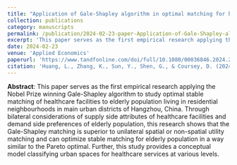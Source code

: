 ```yaml
---
title: "Application of Gale-Shapley algorithm in optimal matching for healthcare facilities to elderly population: the case of Hangzhou, China"
collection: publications
category: manuscripts
permalink: /publication/2024-02-23-paper-Application-of-Gale-Shapley-algorithm-in-optimal-matching-for-healthcare-facilities-to-elderly-population-the-case-of-Hangzhou-China-number-2
excerpt: 'This paper serves as the first empirical research applying the Nobel Prize winning Gale-Shapley algorithm to study optimal stable matching of healthcare facilities to residential neighbourhoods.'
date: 2024-02-23
venue: 'Applied Economics'
paperurl: 'https://www.tandfonline.com/doi/full/10.1080/00036846.2024.2320175'
citation: 'Huang, L., Zhang, K., Sun, Y., Shen, G., & Coursey, D. (2024). Application of Gale-Shapley Algorithm in Optimal Matching for Healthcare Facilities to Elderly Population: The Case of Hangzhou, China. Applied Economics, 1–12. https://doi.org/10.1080/00036846.2024.2320175.'
---
```


**Abstract**: This paper serves as the first empirical research applying the Nobel Prize winning Gale-Shapley algorithm to study optimal stable matching of healthcare facilities to elderly population living in residential neighbourhoods in main urban districts of Hangzhou, China. Through bilateral considerations of supply side attributes of healthcare facilities and demand side preferences of elderly population, this research shows that the Gale-Shapley matching is superior to unilateral spatial or non-spatial utility matching and can optimize stable matching for elderly population in a way similar to the Pareto optimal. Further, this study provides a conceptual model classifying urban spaces for healthcare services at various levels.

